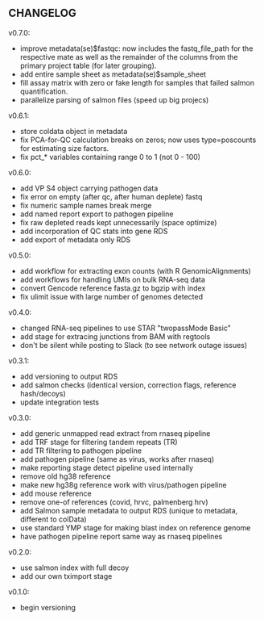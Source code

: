 CHANGELOG
---------

v0.7.0:
 - improve metadata(se)$fastqc: now includes the fastq_file_path for
   the respective mate as well as the remainder of the columns from
   the primary project table (for later grouping).
 - add entire sample sheet as metadata(se)$sample_sheet
 - fill assay matrix with zero or fake length for samples that failed
   salmon quantification.
 - parallelize parsing of salmon files (speed up big projecs)

v0.6.1:
 - store coldata object in metadata
 - fix PCA-for-QC calculation breaks on zeros; now uses type=poscounts
   for estimating size factors.
 - fix pct_* variables containing range 0 to 1 (not 0 - 100)

v0.6.0:
 - add VP S4 object carrying pathogen data
 - fix error on empty (after qc, after human deplete) fastq
 - fix numeric sample names break merge
 - add named report export to pathogen pipeline
 - fix raw depleted reads kept unnecessarily (space optimize)
 - add incorporation of QC stats into gene RDS
 - add export of metadata only RDS

v0.5.0:
 - add workflow for extracting exon counts (with R GenomicAlignments)
 - add workflows for handling UMIs on bulk RNA-seq data
 - convert Gencode reference fasta.gz to bgzip with index
 - fix ulimit issue with large number of genomes detected

v0.4.0:
 - changed RNA-seq pipelines to use STAR "twopassMode Basic"
 - add stage for extracing junctions from BAM with regtools
 - don't be silent while posting to Slack (to see network outage issues)

v0.3.1:
 - add versioning to output RDS
 - add salmon checks (identical version, correction flags, reference hash/decoys)
 - update integration tests

v0.3.0:
 - add generic unmapped read extract from rnaseq pipeline
 - add TRF stage for filtering tandem repeats (TR)
 - add TR filtering to pathogen pipeline
 - add pathogen pipeline (same as virus, works after rnaseq)
 - make reporting stage detect pipeline used internally
 - remove old hg38 reference
 - make new hg38g reference work with virus/pathogen pipeline
 - add mouse reference
 - remove one-of references (covid, hrvc, palmenberg hrv)
 - add Salmon sample metadata to output RDS (unique to metadata, different to colData)
 - use standard YMP stage for making blast index on reference genome
 - have pathogen pipeline report same way as rnaseq pipelines

v0.2.0:
 - use salmon index with full decoy
 - add our own tximport stage

v0.1.0:
 - begin versioning
